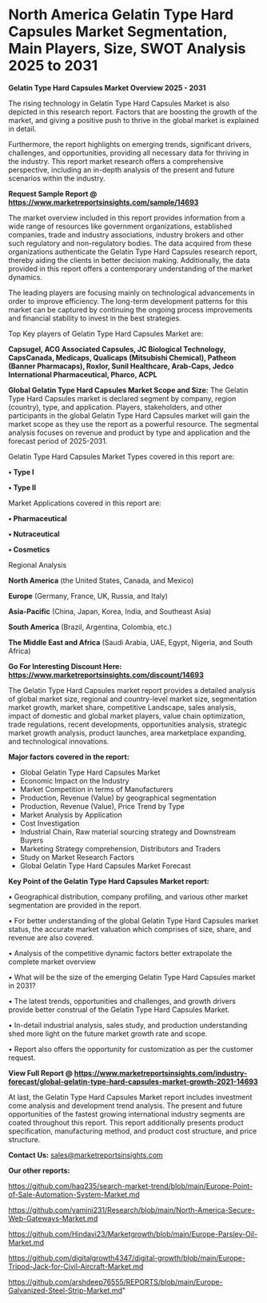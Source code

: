 # North America Gelatin Type Hard Capsules Market Segmentation, Main Players, Size, SWOT Analysis 2025 to 2031

<Strong> Gelatin Type Hard Capsules Market Overview 2025 - 2031</strong>

The rising technology in Gelatin Type Hard Capsules Market is also depicted in this research report. Factors that are boosting the growth of the market, and giving a positive push to thrive in the global market is explained in detail.

Furthermore, the report highlights on emerging trends, significant drivers, challenges, and opportunities, providing all necessary data for thriving in the industry. This report market research offers a comprehensive perspective, including an in-depth analysis of the present and future scenarios within the industry.

<strong>Request Sample Report @ <a href=https://www.marketreportsinsights.com/sample/14693>https://www.marketreportsinsights.com/sample/14693</a></strong>

The market overview included in this report provides information from a wide range of resources like government organizations, established companies, trade and industry associations, industry brokers and other such regulatory and non-regulatory bodies. The data acquired from these organizations authenticate the Gelatin Type Hard Capsules research report, thereby aiding the clients in better decision making. Additionally, the data provided in this report offers a contemporary understanding of the market dynamics.

The leading players are focusing mainly on technological advancements in order to improve efficiency. The long-term development patterns for this market can be captured by continuing the ongoing process improvements and financial stability to invest in the best strategies.

Top Key players of Gelatin Type Hard Capsules Market are:

<strong>Capsugel, ACG Associated Capsules, JC Biological Technology, CapsCanada, Medicaps, Qualicaps (Mitsubishi Chemical), Patheon (Banner Pharmacaps), Roxlor, Sunil Healthcare, Arab-Caps, Jedco International Pharmaceutical, Pharco, ACPL</strong>

<strong><b>Global Gelatin Type Hard Capsules Market Scope and Size:</b></strong>
The Gelatin Type Hard Capsules market is declared segment by company, region (country), type, and application. Players, stakeholders, and other participants in the global Gelatin Type Hard Capsules market will gain the market scope as they use the report as a powerful resource. The segmental analysis focuses on revenue and product by type and application and the forecast period of 2025-2031.

Gelatin Type Hard Capsules Market Types covered in this report are:

<strong>• Type I

• Type II</strong>

Market Applications covered in this report are:

<strong>• Pharmaceutical

• Nutraceutical

• Cosmetics</strong> 

Regional Analysis

<strong>North America</strong> (the United States, Canada, and Mexico)

<strong>Europe</strong> (Germany, France, UK, Russia, and Italy)

<strong>Asia-Pacific</strong> (China, Japan, Korea, India, and Southeast Asia)

<strong>South America</strong> (Brazil, Argentina, Colombia, etc.)

<strong>The Middle East and Africa</strong> (Saudi Arabia, UAE, Egypt, Nigeria, and South Africa)

<strong>Go For Interesting Discount Here: <a href=https://www.marketreportsinsights.com/discount/14693>https://www.marketreportsinsights.com/discount/14693</a></strong>

The Gelatin Type Hard Capsules market report provides a detailed analysis of global market size, regional and country-level market size, segmentation market growth, market share, competitive Landscape, sales analysis, impact of domestic and global market players, value chain optimization, trade regulations, recent developments, opportunities analysis, strategic market growth analysis, product launches, area marketplace expanding, and technological innovations.

<strong><b>Major factors covered in the report:</b></strong>
<ul>
  <li>Global Gelatin Type Hard Capsules Market </li>
  <li>Economic Impact on the Industry</li>
  <li>Market Competition in terms of Manufacturers</li>
  <li>Production, Revenue (Value) by geographical segmentation</li>
  <li>Production, Revenue (Value), Price Trend by Type</li>
  <li>Market Analysis by Application</li>
  <li>Cost Investigation</li>
  <li>Industrial Chain, Raw material sourcing strategy and Downstream Buyers</li>
  <li>Marketing Strategy comprehension, Distributors and Traders</li>
  <li>Study on Market Research Factors</li>
  <li>Global Gelatin Type Hard Capsules Market Forecast</li>
</ul>

<strong><b>Key Point of the Gelatin Type Hard Capsules Market report:</b></strong>

• Geographical distribution, company profiling, and various other market segmentation are provided in the report.

• For better understanding of the global Gelatin Type Hard Capsules market status, the accurate market valuation which comprises of size, share, and revenue are also covered.

• Analysis of the competitive dynamic factors better extrapolate the complete market overview

• What will be the size of the emerging Gelatin Type Hard Capsules market in 2031?

• The latest trends, opportunities and challenges, and growth drivers provide better construal of the Gelatin Type Hard Capsules Market.

• In-detail industrial analysis, sales study, and production understanding shed more light on the future market growth rate and scope.

• Report also offers the opportunity for customization as per the customer request.

<strong><b>View Full Report @ <a href=https://www.marketreportsinsights.com/industry-forecast/global-gelatin-type-hard-capsules-market-growth-2021-14693>https://www.marketreportsinsights.com/industry-forecast/global-gelatin-type-hard-capsules-market-growth-2021-14693</a></b></strong>


At last, the Gelatin Type Hard Capsules Market report includes investment come analysis and development trend analysis. The present and future opportunities of the fastest growing international industry segments are coated throughout this report. This report additionally presents product specification, manufacturing method, and product cost structure, and price structure.

<strong>Contact Us:</strong>
sales@marketreportsinsights.com

<strong>Our other reports:</strong>

<a href=https://github.com/haq235/search-market-trend/blob/main/Europe-Point-of-Sale-Automation-System-Market.md>https://github.com/haq235/search-market-trend/blob/main/Europe-Point-of-Sale-Automation-System-Market.md</a>

<a href=https://github.com/yamini231/Research/blob/main/North-America-Secure-Web-Gateways-Market.md>https://github.com/yamini231/Research/blob/main/North-America-Secure-Web-Gateways-Market.md</a>

<a href=https://github.com/Hindavi23/Marketgrowth/blob/main/Europe-Parsley-Oil-Market.md>https://github.com/Hindavi23/Marketgrowth/blob/main/Europe-Parsley-Oil-Market.md</a>

<a href=https://github.com/digitalgrowth4347/digital-growth/blob/main/Europe-Tripod-Jack-for-Civil-Aircraft-Market.md>https://github.com/digitalgrowth4347/digital-growth/blob/main/Europe-Tripod-Jack-for-Civil-Aircraft-Market.md</a>

<a href=https://github.com/arshdeep76555/REPORTS/blob/main/Europe-Galvanized-Steel-Strip-Market.md>https://github.com/arshdeep76555/REPORTS/blob/main/Europe-Galvanized-Steel-Strip-Market.md</a>"

